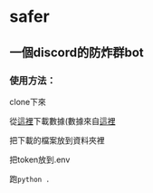 # safer

## 一個discord的防炸群bot


### 使用方法：

clone下來

從[這裡](https://s3.amazonaws.com/ir_public/nsfwjscdn/nsfw_mobilenet2.224x224.h5)下載數據(數據來自[這裡](https://github.com/GantMan/nsfw_model)

把下載的檔案放到資料夾裡

把token放到.env

跑`python .`
